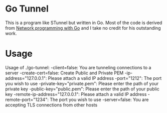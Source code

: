 Go Tunnel
========


This is a program like STunnel but written in Go. Most of the code is derived from [Network programming with Go](http://jan.newmarch.name/go/) and I take no credit for his outstanding work.

Usage
====

Usage of ./go-tunnel:
  -client=false: You are tunneling connections to a server
  -create-cert=false: Create Public and Private PEM
  -ip-address="127.0.0.1": Please attach a valid IP address
  -port="1212": The port you wish to use
  -private-key="private.pem": Please enter the path of your private key
  -public-key="public.pem": Please enter the path of your public key
  -remote-ip-address="127.0.0.1": Please attach a valid IP address
  -remote-port="1234": The port you wish to use
  -server=false: You are accepting TLS connections from other hosts